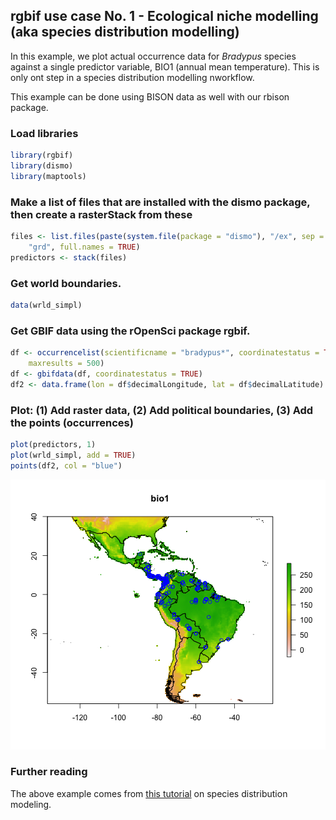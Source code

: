 ## rgbif use case No. 1 - Ecological niche modelling (aka species distribution modelling)

In this example, we plot actual occurrence data for *Bradypus* species against a single predictor variable, BIO1 (annual mean temperature). This is only ont step in a species distribution modelling nworkflow.

This example can be done using BISON data as well with our rbison package.




### Load libraries


```r
library(rgbif)
library(dismo)
library(maptools)
```


### Make a list of files that are installed with the dismo package, then create a rasterStack from these


```r
files <- list.files(paste(system.file(package = "dismo"), "/ex", sep = ""), 
    "grd", full.names = TRUE)
predictors <- stack(files)
```


### Get world boundaries.


```r
data(wrld_simpl)
```


### Get GBIF data using the rOpenSci package rgbif.


```r
df <- occurrencelist(scientificname = "bradypus*", coordinatestatus = TRUE, 
    maxresults = 500)
df <- gbifdata(df, coordinatestatus = TRUE)
df2 <- data.frame(lon = df$decimalLongitude, lat = df$decimalLatitude)
```


### Plot: (1) Add raster data, (2) Add political boundaries, (3) Add the points (occurrences)


```r
plot(predictors, 1)
plot(wrld_simpl, add = TRUE)
points(df2, col = "blue")
```

![plot of chunk sdm4](figure/sdm4.png) 


### Further reading

The above example comes from [this tutorial][sdm] on species distribution modeling. 

[sdm]: http://cran.r-project.org/web/packages/dismo/vignettes/sdm.pdf
